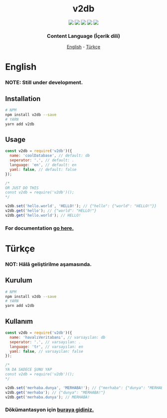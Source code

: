 <div align="center">
  <h1>v2db</h1>
  <a href="https://github.com/v30xy/v2db/stargazers"><img src="https://img.shields.io/github/stars/v30xy/v2db?style=flat-square" /></a>
  <a href="https://github.com/v30xy/v2db/commits/main"><img src="https://img.shields.io/github/commit-activity/m/v30xy/v2db?style=flat-square" /></a>
  <a href="https://npmjs.com/v2db"><img src="https://img.shields.io/npm/v/v2db?style=flat-square" /></a>
  <a href="https://npmjs.com/v2db"><img src="https://img.shields.io/npm/dt/v2db?style=flat-square" /></a>
  <a href="https://github.com/v30xy/v2db/blob/main/LICENSE"><img src="https://img.shields.io/github/license/v30xy/v2db?style=flat-square" /></a>
  <h3>Content Language (İçerik dili)</h3>
  <p><a href="#english">English</a> - <a href="#turkish">Türkçe</a></p>
</div>

<div id="english">
  <h1>English</h1>
  <h3>NOTE: Still under development.</h3>
  <h2>Installation</h2>

```bash
# NPM
npm install v2db --save
# YARN
yarn add v2db
```

  <h2>Usage</h2>

```js
const v2db = require('v2db')({
  name: 'coolDatabase', // default: db
  seperator: '.', // default: .
  language: 'en', // default: en
  yaml: false, // default: false
});

/*
OR JUST DO THIS
const v2db = require('v2db')();
*/

v2db.set('hello.world', 'HELLO!'); // {"hello": {"world": "HELLO!"}}
v2db.get('hello'); // {"world": "HELLO!"}
v2db.get('hello.world'); // HELLO!
```

  <h3>For documentation <a href="DOCUMENTATION.md">go here.</a></h3>

</div>

<div id="turkish">
  <h1>Türkçe</h1>
  <h3>NOT: Hâlâ geliştirilme aşamasında.</h3>
  <h2>Kurulum</h2>

```bash
# NPM
npm install v2db --save
# YARN
yarn add v2db
```

  <h2>Kullanım</h2>

```js
const v2db = require('v2db')({
  name: 'havalıVeritabanı', // varsayılan: db
  seperator: '.', // varsayılan: .
  language: 'tr', // varsayılan: en
  yaml: false, // varsayılan: false
});

/*
YA DA SADECE ŞUNU YAP
const v2db = require('v2db')();
*/

v2db.set('merhaba.dunya', 'MERHABA!'); // {"merhaba": {"dunya": "MERHABA!"}}
v2db.get('merhaba'); // {"dunya": "MERHABA!"}
v2db.get('merhaba.dunya'); // MERHABA!
```

  <h3>Dökümantasyon için <a href="DOCUMENTATION.md">buraya gidiniz.</a></h3>

</div>
